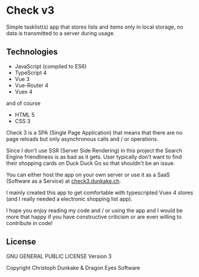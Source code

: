 # Check v3
Simple tasklist(s) app that stores lists and items only in local storage, no data is transmitted to a server during usage.

## Technologies
* JavaScript (compiled to ES6)
* TypeScript 4
* Vue 3
* Vue-Router 4
* Vuex 4

and of course
* HTML 5
* CSS 3

Check 3 is a SPA (Single Page Application) that means that there are no page reloads but only asynchronous calls and / or operations.

Since I don't use SSR (Server Side Rendering) in this project the Search Engine friendliness is as bad as it gets. User typically don't want to find their shopping cards on Duck Duck Go so that shouldn't be an issue.

You can either host the app on your own server or use it as a SaaS (Software as a Service) at [check3.dunkake.ch](https://check3.dunkake.ch).

I mainly created this app to get comfortable with typescripted Vuex 4 stores (and I really needed a electronic shopping list app).

I hope you enjoy reading my code and / or using the app and I would be more that happy if you have constructive criticism or are even willing to contribute in code!

## License
GNU GENERAL PUBLIC LICENSE Version 3

Copyright Christoph Dunkake & Dragon Eyes Software
